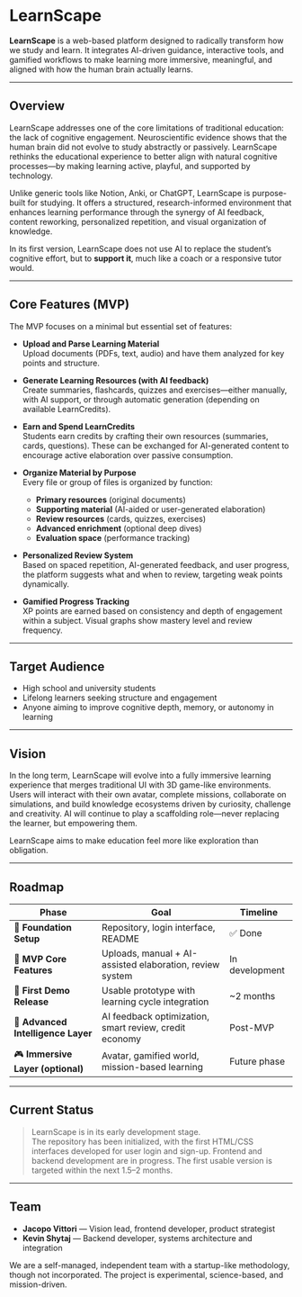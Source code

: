 # LearnScape

**LearnScape** is a web-based platform designed to radically transform how we study and learn. It integrates AI-driven guidance, interactive tools, and gamified workflows to make learning more immersive, meaningful, and aligned with how the human brain actually learns.

---

## Overview

LearnScape addresses one of the core limitations of traditional education: the lack of cognitive engagement. Neuroscientific evidence shows that the human brain did not evolve to study abstractly or passively. LearnScape rethinks the educational experience to better align with natural cognitive processes—by making learning active, playful, and supported by technology.

Unlike generic tools like Notion, Anki, or ChatGPT, LearnScape is purpose-built for studying. It offers a structured, research-informed environment that enhances learning performance through the synergy of AI feedback, content reworking, personalized repetition, and visual organization of knowledge.

In its first version, LearnScape does not use AI to replace the student’s cognitive effort, but to **support it**, much like a coach or a responsive tutor would.

---

## Core Features (MVP)

The MVP focuses on a minimal but essential set of features:

- **Upload and Parse Learning Material**  
  Upload documents (PDFs, text, audio) and have them analyzed for key points and structure.

- **Generate Learning Resources (with AI feedback)**  
  Create summaries, flashcards, quizzes and exercises—either manually, with AI support, or through automatic generation (depending on available LearnCredits).

- **Earn and Spend LearnCredits**  
  Students earn credits by crafting their own resources (summaries, cards, questions). These can be exchanged for AI-generated content to encourage active elaboration over passive consumption.

- **Organize Material by Purpose**  
  Every file or group of files is organized by function:  
  - **Primary resources** (original documents)  
  - **Supporting material** (AI-aided or user-generated elaboration)  
  - **Review resources** (cards, quizzes, exercises)  
  - **Advanced enrichment** (optional deep dives)  
  - **Evaluation space** (performance tracking)

- **Personalized Review System**  
  Based on spaced repetition, AI-generated feedback, and user progress, the platform suggests what and when to review, targeting weak points dynamically.

- **Gamified Progress Tracking**  
  XP points are earned based on consistency and depth of engagement within a subject. Visual graphs show mastery level and review frequency.

---

## Target Audience

- High school and university students
- Lifelong learners seeking structure and engagement
- Anyone aiming to improve cognitive depth, memory, or autonomy in learning

---

## Vision

In the long term, LearnScape will evolve into a fully immersive learning experience that merges traditional UI with 3D game-like environments. Users will interact with their own avatar, complete missions, collaborate on simulations, and build knowledge ecosystems driven by curiosity, challenge and creativity. AI will continue to play a scaffolding role—never replacing the learner, but empowering them.

LearnScape aims to make education feel more like exploration than obligation.

---

## Roadmap

| Phase | Goal | Timeline |
|-------|------|----------|
| 🧪 **Foundation Setup** | Repository, login interface, README | ✅ Done |
| 🚀 **MVP Core Features** | Uploads, manual + AI-assisted elaboration, review system | In development |
| 🎯 **First Demo Release** | Usable prototype with learning cycle integration | ~2 months |
| 🧠 **Advanced Intelligence Layer** | AI feedback optimization, smart review, credit economy | Post-MVP |
| 🎮 **Immersive Layer (optional)** | Avatar, gamified world, mission-based learning | Future phase |

---

## Current Status

> LearnScape is in its early development stage.  
The repository has been initialized, with the first HTML/CSS interfaces developed for user login and sign-up. Frontend and backend development are in progress. The first usable version is targeted within the next 1.5–2 months.

---

## Team

- **Jacopo Vittori** — Vision lead, frontend developer, product strategist  
- **Kevin Shytaj** — Backend developer, systems architecture and integration

We are a self-managed, independent team with a startup-like methodology, though not incorporated. The project is experimental, science-based, and mission-driven.
